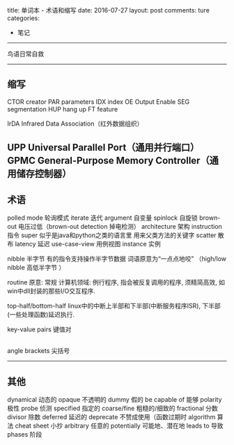 title: 单词本 - 术语和缩写 
date: 2016-07-27
layout: post
comments: ture
categories:
- 笔记
---

鸟语日常自救
<!--more-->

---
## 缩写 
CTOR    creator
PAR     parameters
IDX     index
OE      Output Enable
SEG     segmentation
HUP     hang up
FT      feature

IrDA    Infrared Data Association（红外数据组织）

UPP     Universal Parallel Port（通用并行端口）
GPMC    General-Purpose Memory Controller（通用储存控制器）
---
## 术语
polled mode     轮询模式
iterate         迭代
argument        自变量
spinlock        自旋锁
brown-out       电压过低（brown-out detection 掉电检测）
architecture    架构
instruction     指令
super           似乎是java和python之类的语言里 用来父类方法的关键字
scatter         散布
latency         延迟
use-case-view   用例视图
instance        实例


nibble
半字节 有的指令支持操作半字节数据
词语原意为“一点点地咬”
（high/low nibble 高低半字节 ）

routine
原意: 常规
计算机领域: 例行程序, 指会被反复调用的程序, 须精简高效, 如win中dll封装的那些I/O交互程序.

top-half/bottom-half
linux中的中断上半部和下半部(中断服务程序ISR), 下半部(一些处理函数)延迟执行.

key-value pairs
键值对

## 

angle brackets      尖括号


---
## 其他
dynamical       动态的
opaque          不透明的
dummy           假的
be capable of   能够
polarity        极性
probe           侦测
specified       指定的
coarse/fine     粗糙的/细致的
fractional      分数
divisor         除数
deferred        延迟的
deprecate       不赞成使用（函数过期时
algorithm       算法
cheat sheet     小抄
arbitrary       任意的
potentially     可能地、潜在地
leads to        导致
phases          阶段